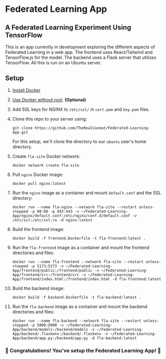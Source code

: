 # Federated Learning App
## A Federated Learning Experiment Using TensorFlow

This is an app currently in development exploring the different aspects of Federated Learning in a web app. The frontend uses React/Tailwind and TensorFlow.js for the model. The backend uses a Flask server that utilizes TensorFlow. All this is run on an Ubuntu server.

## Setup
1. [Install Docker](https://docs.docker.com/engine/install/ubuntu/)

2. [Use Docker without root](https://docs.docker.com/engine/install/linux-postinstall/). **(Optional)**

3. Add SSL keys for NGINX to `/etc/ssl/` in `cert.pem` and `key.pem` files.

4. Clone this repo to your server using:
    ```
    git clone https://github.com/TheRealCasmat/Federated-Learning-App.git
    ```
    For this setup, we'll clone the directory to our `ubuntu` user's home directory.

5. Create `fla-site` Docker network:
    ```
    docker network create fla-site
    ```

6. Pull `nginx` Docker image:
    ```
    docker pull nginx:latest
    ```

7. Run the `nginx` image as a container and mount `default.conf` and the SSL directory:
    ```
    docker run --name fla-nginx --network fla-site --restart unless-stopped -p 80:80 -p 443:443 -v ~/Federated-Learning-App/nginx/default.conf:/etc/nginx/conf.d/default.conf -v /etc/ssl:/etc/ssl:ro -d nginx:latest
    ```

8. Build the frontend image:
    ```
    docker build -f frontend.Dockerfile -t fla-frontend:latest .
    ```

9. Run the `fla-frontend` image as a container and mount the frontend directories and files:
    ```
    docker run --name fla-frontend --network fla-site --restart unless-stopped -p 5173:5173 -v ~/Federated-Learning-App/frontend/public:/frontend/public -v ~/Federated-Learning-App/frontend/src:/frontend/src -v ~/Federated-Learning-App/frontend/index.html:/frontend/index.html -d fla-frontend:latest
    ```

10. Build the backend image:
    ```
    docker build -f backend.Dockerfile -t fla-backend:latest .
    ```

11. Run the `fla-backend` image as a container and mount the backend directories and files:
    ```
    docker run --name fla-backend --network fla-site --restart unless-stopped -p 5000:5000 -v ~/Federated-Learning-App/backend/models:/backend/models -v ~/Federated-Learning-App/backend/.flaskenv:/backend/.flaskenv -v ~/Federated-Learning-App/backend/app.py:/backend/app.py -d fla-backend:latest
    ```

### 🎉 **Congratulations! You've setup the Federated Learning App!** 🎉
#
